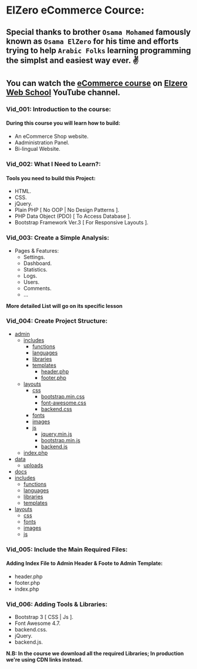# ElZero eCommerce Cource:
## Special thanks to brother `Osama Mohamed` famously known as `Osama ElZero` for his time and efforts trying to help `Arabic Folks` learning programming the simplst and easiest way ever. :v:

## You can watch the [eCommerce course][1] on [Elzero Web School][2] YouTube channel.

### Vid_001: Introduction to the course:
#### During this course you will learn how to build:
- An eCommerce Shop website.
- Aadministration Panel.
- Bi-lingual Website.

### Vid_002: What I Need to Learn?:
#### Tools you need to build this Project:
- HTML.
- CSS.
- jQuery.
- Plain PHP [ No OOP | No Design Patterns ].
- PHP Data Object (PDO) [ To Access Database ].
- Bootstrap Framework Ver.3 [ For Responsive Layouts ].

### Vid_003: Create a Simple Analysis:
- Pages & Features:
    + Settings.
    + Dashboard.
    + Statistics.
    + Logs.
    + Users.
    + Comments.
    + ...

**More detailed List will go on its specific lesson**

### Vid_004: Create Project Structure:
- [admin][3]
    + [includes][4]
        - [functions][5]
        - [languages][6]
        - [libraries][7]
        - [templates][8]
            + [header.php][27]
            + [footer.php][28]
    + [layouts][9]
        - [css][10]
            + [bootstrap.min.css][30]
            + [font-awesome.css][31]
            + [backend.css][32]
        - [fonts][11]
        - [images][12]
        - [js][13]
            + [jquery.min.js][33]
            + [bootstrap.min.js][34]
            + [backend.js][35]
    + [index.php][29]
- [data][14]
    + [uploads][15]
- [docs][16]
- [includes][17]
    + [functions][18]
    + [languages][19]
    + [libraries][20]
    + [templates][21]
- [layouts][22]
    + [css][23]
    + [fonts][24]
    + [images][25]
    + [js][26]

### Vid_005: Include the Main Required Files:
#### Adding Index File to Admin Header & Foote to Admin Template:
+ header.php
+ footer.php
+ index.php

### Vid_006: Adding Tools & Libraries:
+ Bootstrap 3 [ CSS | Js ].
+ Font Awesome 4.7.
+ backend.css.
+ jQuery.
+ backend.js.

**N.B: In the course we download all the required Libraries; In production we're using CDN links instead.**







[//]: <> (Course Links)
[1]:    https://www.youtube.com/playlist?list=PLDoPjvoNmBAxdiBh6J62wOzEnvC4CNuFU
[2]:    https://www.youtube.com/user/OsamaElzero

[//]: <> (Admin Relative Links)
[3]:    ./admin
[4]:    ./admin/includes
[5]:    ./admin/includes/functions
[6]:    ./admin/includes/languages
[7]:    ./admin/includes/libraries
[8]:    ./admin/includes/templates
[9]:    ./admin/layout
[10]:   ./admin/layout/css
[11]:   ./admin/layout/fonts
[12]:   ./admin/layout/images
[13]:   ./admin/layout/js

[//]: <> (Application Relative Links)
[14]:   ./data
[15]:   ./data/uploads
[16]:   ./docs

[17]:   ./includes
[18]:   ./includes/functions
[19]:   ./includes/languages
[20]:   ./includes/libraries
[21]:   ./includes/templates
[22]:   ./layout
[23]:   ./layout/css
[24]:   ./layout/fonts
[25]:   ./layout/images
[26]:   ./layout/js

[27]:   ./admin/includes/templates/header.php
[28]:   ./admin/includes/templates/footer.php
[29]:   ./admin/index.php

[//]: <> (Libraries Relative Links)
[30]:   admin/layout/css/bootstrap.min.css
[31]:   admin/layout/css/font-awesome.min.css
[32]:   admin/layout/css/backend.css
[33]:   admin/layout/js/jquery.min.js
[34]:   admin/layout/js/bootstrap.min.js
[35]:   admin/layout/js/backend.js
